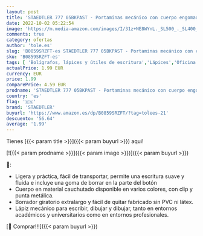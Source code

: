 ```yaml
---
layout: post
title: 'STAEDTLER 777 05BKPAST - Portaminas mecánico con cuerpo engomado y minas de grafito  Multicolor'
date: 2022-10-02 05:22:54
image: 'https://m.media-amazon.com/images/I/31z+NE8WYnL._SL500_._SL400_.jpg'
comments: true
category: ofertas
author: 'tole.es'
slug: 'B0859SRZFT-es STAEDTLER 777 05BKPAST - Portaminas mecánico con cuerpo...'
sku: 'B0859SRZFT-es'
tags: [ 'Bolígrafos, lápices y útiles de escritura','Lápices','Oficina y papelería','Portaminas','portaminas','staedtler','🇪🇸', ]
actualPrice: 1.99 EUR
currency: EUR
price: 1.99
comparePrice: 4.59 EUR
prodname: 'STAEDTLER 777 05BKPAST - Portaminas mecánico con cuerpo engomado y minas de grafito  Multicolor'
country: 'es'
flag: '🇪🇸'
brand: 'STAEDTLER'
buyurl: 'https://www.amazon.es/dp/B0859SRZFT/?tag=tolees-21'
descuento: '56.64'
average: '1.99'
---
```


Tienes [{{< param title >}}]({{< param buyurl >}}) aqui!

[![{{< param prodname >}}]({{< param image >}})]({{< param buyurl >}})

🔎:

- Ligera y práctica, fácil de transportar, permite una escritura suave y fluida e incluye una goma de borrar en la parte del botón
- Cuerpo en material cauchutado disponible en varios colores, con clip y punta metálica.
- Borrador giratorio extralargo y fácil de quitar fabricado sin PVC ni látex.
- Lápiz mecánico para escribir, dibujar y dibujar, tanto en entornos académicos y universitarios como en entornos profesionales.

[🛒 Comprar!!!]({{< param buyurl >}})
